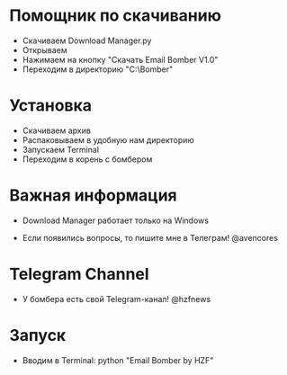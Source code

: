 # Помощник по скачиванию
* Скачиваем Download Manager.py
* Открываем
* Нажимаем на кнопку "Скачать Email Bomber V1.0"
* Переходим в директорию "C:\Bomber"

# Установка
* Скачиваем архив
* Распаковываем в удобную нам директорию
* Запускаем Terminal
* Переходим в корень с бомбером

# Важная информация
* Download Manager работает только на Windows

* Если появились вопросы, то пишите мне в Телеграм! @avencores

# Telegram Channel
* У бомбера есть свой Telegram-канал! @hzfnews


# Запуск

* Вводим в Terminal: python "Email Bomber by HZF"
